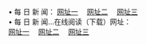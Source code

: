 &#8226; 每 日 新 闻：
<a href="http://356.duckdns.org
:81/day/" target="_blank">网址一</a>
　<a href="http://73.myz.info:81/day/" target="_blank">网址二</a>
　<a href="http://255.dtdns.net/day/" target="_blank">网址三</a><br />
&#8226; 每 日 新 闻...在线阅读（下载）网址：<br />
  <a href="http://356.duckdns.org
:81/day/" target="_blank">网址一</a>
　<a href="http://73.myz.info:81/day/" target="_blank">网址二</a>
　<a href="http://255.dtdns.net/day/" target="_blank">网址三</a><br />
